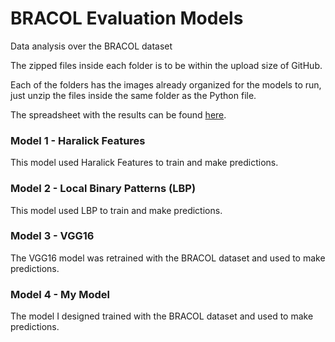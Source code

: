 # BRACOL Evaluation Models
Data analysis over the BRACOL dataset

The zipped files inside each folder is to be within the upload size of GitHub.

Each of the folders has the images already organized for the models to run, just unzip the files inside the same folder as the Python file.

The spreadsheet with the results can be found [here](https://docs.google.com/spreadsheets/d/1JCaUYlA3A133hBeFI3bEImHne6mpRggRBqoD6X06d3Q/edit?usp=sharing).

### Model 1 - Haralick Features
This model used Haralick Features to train and make predictions.

### Model 2 - Local Binary Patterns (LBP)
This model used LBP to train and make predictions.

### Model 3 - VGG16
The VGG16 model was retrained with the BRACOL dataset and used to make predictions.

### Model 4 - My Model
The model I designed trained with the BRACOL dataset and used to make predictions.
